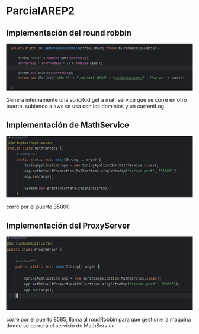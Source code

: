 # ParcialAREP2

## Implementación del round robbin

![img.png](img/img.png)

Genera internamente una solicitud get a mathservice que se corre en otro puerto, subiendo a aws se usa con los dominios y un currentLog

## Implementación de MathService

![img_1.png](img/img_1.png)

corre por el puerto 35000

## Implementación del ProxyServer

![img_2.png](img/img_2.png)

corre por el puerto 8585, llama al roudRobbin para que gestione la maquina donde se correrá el servicio de MathService